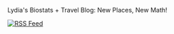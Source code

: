 Lydia's Biostats + Travel Blog: New Places, New Math!

[![RSS Feed](https://img.shields.io/badge/RSS-Subscribe-orange)](https://lydiaowens.github.io/feed.xml)
